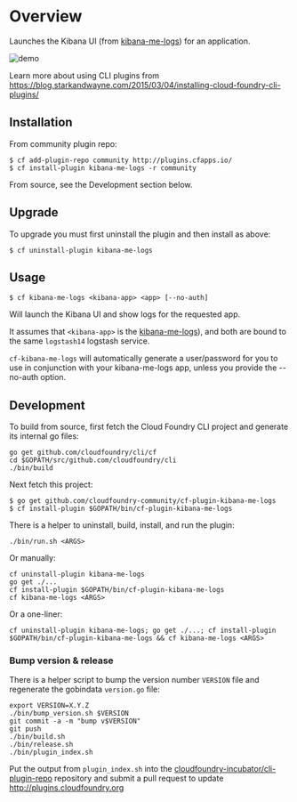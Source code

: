 Overview
========

Launches the Kibana UI (from [kibana-me-logs](https://github.com/cloudfoundry-community/kibana-me-logs)\) for an application.

![demo](http://cl.ly/image/2H1x2m1B3m0v/cf%20kibana-me-logs%20v0.3.gif)

Learn more about using CLI plugins from https://blog.starkandwayne.com/2015/03/04/installing-cloud-foundry-cli-plugins/

Installation
------------

From community plugin repo:

```
$ cf add-plugin-repo community http://plugins.cfapps.io/
$ cf install-plugin kibana-me-logs -r community
```

From source, see the Development section below.

Upgrade
-------

To upgrade you must first uninstall the plugin and then install as above:

```
$ cf uninstall-plugin kibana-me-logs
```

Usage
-----

```
$ cf kibana-me-logs <kibana-app> <app> [--no-auth]
```

Will launch the Kibana UI and show logs for the requested app.

It assumes that `<kibana-app>` is the [kibana-me-logs](https://github.com/cloudfoundry-community/kibana-me-logs)\), and both are bound to the same `logstash14` logstash service.

`cf-kibana-me-logs` will automatically generate a user/password for you to use in conjunction with your kibana-me-logs app, unless you provide the --no-auth option.

Development
-----------

To build from source, first fetch the Cloud Foundry CLI project and generate its internal go files:

```
go get github.com/cloudfoundry/cli/cf
cd $GOPATH/src/github.com/cloudfoundry/cli
./bin/build
```

Next fetch this project:

```
$ go get github.com/cloudfoundry-community/cf-plugin-kibana-me-logs
$ cf install-plugin $GOPATH/bin/cf-plugin-kibana-me-logs
```

There is a helper to uninstall, build, install, and run the plugin:

```
./bin/run.sh <ARGS>
```

Or manually:

```
cf uninstall-plugin kibana-me-logs
go get ./...
cf install-plugin $GOPATH/bin/cf-plugin-kibana-me-logs
cf kibana-me-logs <ARGS>
```

Or a one-liner:

```
cf uninstall-plugin kibana-me-logs; go get ./...; cf install-plugin $GOPATH/bin/cf-plugin-kibana-me-logs && cf kibana-me-logs <ARGS>
```

### Bump version & release

There is a helper script to bump the version number `VERSION` file and regenerate the gobindata `version.go` file:

```
export VERSION=X.Y.Z
./bin/bump_version.sh $VERSION
git commit -a -m "bump v$VERSION"
git push
./bin/build.sh
./bin/release.sh
./bin/plugin_index.sh
```

Put the output from `plugin_index.sh` into the
[cloudfoundry-incubator/cli-plugin-repo][1] repository and
submit a pull request to update http://plugins.cloudfoundry.org


[1]: https://github.com/cloudfoundry-incubator/cli-plugin-repo
